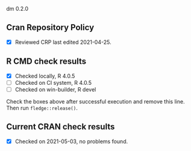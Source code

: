 dm 0.2.0

## Cran Repository Policy

- [x] Reviewed CRP last edited 2021-04-25.

## R CMD check results

- [x] Checked locally, R 4.0.5
- [ ] Checked on CI system, R 4.0.5
- [ ] Checked on win-builder, R devel

Check the boxes above after successful execution and remove this line. Then run `fledge::release()`.

## Current CRAN check results

- [x] Checked on 2021-05-03, no problems found.
